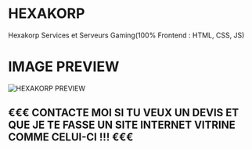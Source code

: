 # HEXAKORP
Hexakorp Services et Serveurs Gaming(100% Frontend : HTML, CSS, JS)

# IMAGE PREVIEW
![HEXAKORP PREVIEW](https://i.imgur.com/GtvGFRD.jpeg)

## €€€ CONTACTE MOI SI TU VEUX UN DEVIS ET QUE JE TE FASSE UN SITE INTERNET VITRINE COMME CELUI-CI !!! €€€

